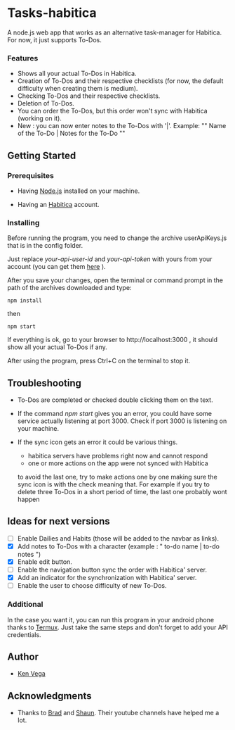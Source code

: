 # Tasks-habitica
A node.js web app that works as an alternative task-manager for Habitica. For now, it just supports To-Dos.

<!-- ![demonstration gif](https://i.imgur.com/vCmbmwm.gifv "demonstration gif") -->
<!-- <a href="https://imgur.com/vCmbmwm"><img src="https://i.imgur.com/vCmbmwm.gif" title="source: imgur.com" align="center" /></a> -->

<!-- It uses the [Habitica API v3](https://habitica.com/apidoc/), HTML, CSS, JS and Bootstrap. -->

### Features

* Shows all your actual To-Dos in Habitica.
* Creation of To-Dos and their respective checklists (for now, the default difficulty when creating them is medium).
* Checking To-Dos and their respective checklists.
* Deletion of To-Dos.
* You can order the To-Dos, but this order won't sync with Habitica (working on it).
* New : you can now enter notes to the To-Dos with '|'. Example: "" Name of the To-Do | Notes for the To-Do ""

## Getting Started

### Prerequisites

* Having [Node.js](https://nodejs.org/) installed on your machine.
<!-- * Having <a href="https://nodejs.org/" target="_blank">Node.js</a> installed on your machine. -->
* Having an [Habitica](https://habitica.com/) account.

### Installing

Before running the program, you need to change the archive userApiKeys.js that is in the config folder.

Just replace *your-api-user-id* and *your-api-token* with yours from your account (you can get them [here](https://habitica.com/user/settings/api) ).

After you save your changes, open the terminal or command prompt in the path of the archives downloaded and type:

```
npm install
```

then

```
npm start
```

If everything is ok, go to your browser to http://localhost:3000 , it should show all your actual To-Dos if any.

After using the program, press Ctrl+C on the terminal to stop it.

## Troubleshooting

* To-Dos are completed or checked double clicking them on the text.

* If the command *npm start* gives you an error, you could have some service actually listening at port 3000. Check if port 3000 is listening on your machine.

* If the sync icon gets an error it could be various things.
  * habitica servers have problems right now and cannot respond
  * one or more actions on the app were not synced with Habitica

  to avoid the last one, try to make actions one by one making sure the sync icon is with the check meaning that. For example if you try to delete three To-Dos in a short period of time, the last one probably wont happen

## Ideas for next versions

- [ ] Enable Dailies and Habits (those will be added to the navbar as links).
- [x] Add notes to To-Dos with a character (example : " to-do name | to-do notes ")
- [x] Enable edit button.
- [ ] Enable the navigation button sync the order with Habitica' server.
- [x] Add an indicator for the synchronization with Habitica' server.
- [ ] Enable the user to choose difficulty of new To-Dos.

### Additional

In the case you want it, you can run this program in your android phone thanks to [Termux](https://play.google.com/store/apps/details?id=com.termux&hl=es_419). Just take the same steps and don't forget to add your API credentials.

## Author

* [Ken Vega](http://www.kenvega.com)

## Acknowledgments

* Thanks to [Brad](https://www.youtube.com/user/TechGuyWeb) and [Shaun](https://www.youtube.com/channel/UCW5YeuERMmlnqo4oq8vwUpg). Their youtube channels have helped me a lot.